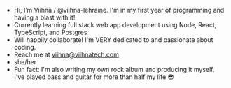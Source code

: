 - Hi, I’m Viihna / @viihna-lehraine. I'm in my first year of programming and having a blast with it!
- Currently learning full stack web app development using Node, React, TypeScript, and Postgres
- Will happily collaborate! I'm VERY dedicated to and passionate about coding.
- Reach me at viihna@viihnatech.com
- she/her
- Fun fact: I'm also writing my own rock album and producing it myself. I've played bass and guitar for more than half my life 😎
